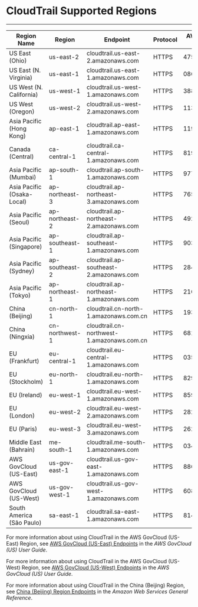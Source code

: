 # CloudTrail Supported Regions<a name="cloudtrail-supported-regions"></a>


****  

| Region Name | Region | Endpoint | Protocol | AWS Account ID | Support Date | 
| --- | --- | --- | --- | --- | --- | 
| US East \(Ohio\) | us\-east\-2 | cloudtrail\.us\-east\-2\.amazonaws\.com | HTTPS | 475085895292 | 10/17/2016 | 
| US East \(N\. Virginia\) | us\-east\-1 | cloudtrail\.us\-east\-1\.amazonaws\.com | HTTPS | 086441151436 | 11/13/2013 | 
| US West \(N\. California\) | us\-west\-1 | cloudtrail\.us\-west\-1\.amazonaws\.com | HTTPS | 388731089494 | 05/13/2014 | 
| US West \(Oregon\) | us\-west\-2 | cloudtrail\.us\-west\-2\.amazonaws\.com | HTTPS | 113285607260 | 11/13/2013 | 
| Asia Pacific \(Hong Kong\) | ap\-east\-1 | cloudtrail\.ap\-east\-1\.amazonaws\.com | HTTPS | 119688915426 | 04/24/2019 | 
| Canada \(Central\) | ca\-central\-1 | cloudtrail\.ca\-central\-1\.amazonaws\.com | HTTPS | 819402241893 | 12/08/2016 | 
| Asia Pacific \(Mumbai\) | ap\-south\-1 | cloudtrail\.ap\-south\-1\.amazonaws\.com | HTTPS | 977081816279 | 06/27/2016 | 
| Asia Pacific \(Osaka\-Local\) | ap\-northeast\-3 | cloudtrail\.ap\-northeast\-3\.amazonaws\.com | HTTPS | 765225791966 | 02/12/2018 | 
| Asia Pacific \(Seoul\) | ap\-northeast\-2 | cloudtrail\.ap\-northeast\-2\.amazonaws\.com | HTTPS | 492519147666 | 01/06/2016 | 
| Asia Pacific \(Singapore\) | ap\-southeast\-1 | cloudtrail\.ap\-southeast\-1\.amazonaws\.com | HTTPS | 903692715234  | 06/30/2014 | 
| Asia Pacific \(Sydney\) | ap\-southeast\-2 | cloudtrail\.ap\-southeast\-2\.amazonaws\.com | HTTPS | 284668455005 | 05/13/2014 | 
| Asia Pacific \(Tokyo\) | ap\-northeast\-1 | cloudtrail\.ap\-northeast\-1\.amazonaws\.com | HTTPS | 216624486486 | 06/30/2014 | 
| China \(Beijing\) | cn\-north\-1 | cloudtrail\.cn\-north\-1\.amazonaws\.com\.cn | HTTPS | 193415116832 | 03/01/2014 | 
| China \(Ningxia\) | cn\-northwest\-1 | cloudtrail\.cn\-northwest\-1\.amazonaws\.com\.cn | HTTPS | 681348832753  | 12/11/2017 | 
| EU \(Frankfurt\) | eu\-central\-1 | cloudtrail\.eu\-central\-1\.amazonaws\.com | HTTPS | 035351147821 | 10/23/2014 | 
| EU \(Stockholm\) | eu\-north\-1 | cloudtrail\.eu\-north\-1\.amazonaws\.com | HTTPS | 829690693026 | 12/11/2018 | 
| EU \(Ireland\) | eu\-west\-1 | cloudtrail\.eu\-west\-1\.amazonaws\.com | HTTPS | 859597730677 | 05/13/2014 | 
| EU \(London\) | eu\-west\-2 | cloudtrail\.eu\-west\-2\.amazonaws\.com | HTTPS | 282025262664 | 12/13/2016 | 
| EU \(Paris\) | eu\-west\-3 | cloudtrail\.eu\-west\-3\.amazonaws\.com | HTTPS | 262312530599  | 12/18/2017 | 
| Middle East \(Bahrain\) | me\-south\-1 | cloudtrail\.me\-south\-1\.amazonaws\.com | HTTPS | 034638983726 | 07/29/2019 | 
| AWS GovCloud \(US\-East\) | us\-gov\-east\-1 | cloudtrail\.us\-gov\-east\-1\.amazonaws\.com | HTTPS | 886388586500  | 11/12/2018 | 
| AWS GovCloud \(US\-West\) | us\-gov\-west\-1 | cloudtrail\.us\-gov\-west\-1\.amazonaws\.com | HTTPS | 608710470296  | 08/16/2011 | 
| South America \(São Paulo\) | sa\-east\-1 | cloudtrail\.sa\-east\-1\.amazonaws\.com | HTTPS | 814480443879 | 06/30/2014 | 

For more information about using CloudTrail in the AWS GovCloud \(US\-East\) Region, see [AWS GovCloud \(US\-East\) Endpoints](https://docs.aws.amazon.com/govcloud-us/latest/UserGuide/using-govcloud-endpoints.html) in the *AWS GovCloud \(US\) User Guide*\. 

For more information about using CloudTrail in the AWS GovCloud \(US\-West\) Region, see [AWS GovCloud \(US\-West\) Endpoints](https://docs.aws.amazon.com/govcloud-us/latest/UserGuide/using-govcloud-endpoints.html) in the *AWS GovCloud \(US\) User Guide*\. 

For more information about using CloudTrail in the China \(Beijing\) Region, see [China \(Beijing\) Region Endpoints](http://docs.amazonaws.cn/en_us/general/latest/gr/rande.html#cnnorth_region) in the *Amazon Web Services General Reference*\.